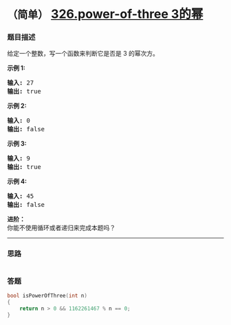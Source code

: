 # `（简单）` [326.power-of-three 3的幂](https://leetcode-cn.com/problems/power-of-three/)

### 题目描述
<p>给定一个整数，写一个函数来判断它是否是 3&nbsp;的幂次方。</p>

<p><strong>示例 1:</strong></p>

<pre><strong>输入:</strong> 27
<strong>输出:</strong> true
</pre>

<p><strong>示例 2:</strong></p>

<pre><strong>输入:</strong> 0
<strong>输出:</strong> false</pre>

<p><strong>示例 3:</strong></p>

<pre><strong>输入:</strong> 9
<strong>输出:</strong> true</pre>

<p><strong>示例 4:</strong></p>

<pre><strong>输入:</strong> 45
<strong>输出:</strong> false</pre>

<p><strong>进阶：</strong><br>
你能不使用循环或者递归来完成本题吗？</p>




---
### 思路
``` 
```


### 答题
``` C++
bool isPowerOfThree(int n)
{
	return n > 0 && 1162261467 % n == 0;
}
``` 
